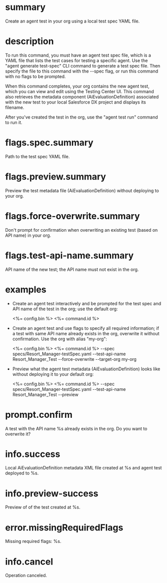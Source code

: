 # summary

Create an agent test in your org using a local test spec YAML file.

# description

To run this command, you must have an agent test spec file, which is a YAML file that lists the test cases for testing a specific agent. Use the "agent generate test-spec" CLI command to generate a test spec file. Then specify the file to this command with the --spec flag, or run this command with no flags to be prompted.

When this command completes, your org contains the new agent test, which you can view and edit using the Testing Center UI. This command also retrieves the metadata component (AiEvaluationDefinition) associated with the new test to your local Salesforce DX project and displays its filename.

After you've created the test in the org, use the "agent test run" command to run it.

# flags.spec.summary

Path to the test spec YAML file.

# flags.preview.summary

Preview the test metadata file (AiEvaluationDefinition) without deploying to your org.

# flags.force-overwrite.summary

Don't prompt for confirmation when overwriting an existing test (based on API name) in your org.

# flags.test-api-name.summary

API name of the new test; the API name must not exist in the org.

# examples

- Create an agent test interactively and be prompted for the test spec and API name of the test in the org; use the default org:

  <%= config.bin %> <%= command.id %>

- Create an agent test and use flags to specify all required information; if a test with same API name already exists in the org, overwrite it without confirmation. Use the org with alias "my-org":

  <%= config.bin %> <%= command.id %> --spec specs/Resort_Manager-testSpec.yaml --test-api-name Resort_Manager_Test --force-overwrite --target-org my-org

- Preview what the agent test metadata (AiEvaluationDefinition) looks like without deploying it to your default org:

  <%= config.bin %> <%= command.id %> --spec specs/Resort_Manager-testSpec.yaml --test-api-name Resort_Manager_Test --preview

# prompt.confirm

A test with the API name %s already exists in the org. Do you want to overwrite it?

# info.success

Local AiEvaluationDefinition metadata XML file created at %s and agent test deployed to %s.

# info.preview-success

Preview of of the test created at %s.

# error.missingRequiredFlags

Missing required flags: %s.

# info.cancel

Operation canceled.
